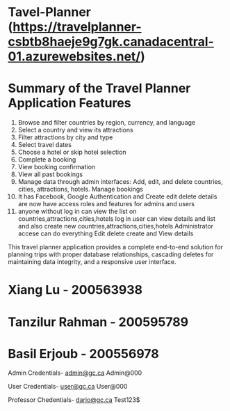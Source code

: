 # Tavel-Planner (https://travelplanner-csbtb8haeje9g7gk.canadacentral-01.azurewebsites.net/)
# Summary of the Travel Planner Application Features
1. Browse and filter countries by region, currency, and language
2. Select a country and view its attractions
3. Filter attractions by city and type
4. Select travel dates
5. Choose a hotel or skip hotel selection
6. Complete a booking
7. View booking confirmation
8. View all past bookings
9. Manage data through admin interfaces: Add, edit, and delete countries, cities, attractions, hotels. Manage bookings
10. It has Facebook, Google Authentication and Create edit delete details are now have access roles and features for admins and users
11. anyone without log in can view the list on countries,attractions,cities,hotels log in user can view details and list and also create new countries,attractions,cities,hotels Administrator accese can do everything Edit delete create and View details
   
This travel planner application provides a complete end-to-end solution for planning trips with proper database relationships, cascading deletes for maintaining data integrity, and a responsive user interface.

# Xiang Lu - 200563938
# Tanzilur Rahman - 200595789
# Basil Erjoub - 200556978


Admin Credentials-
admin@gc.ca
Admin@000

User Credentials-
user@gc.ca
User@000

Professor Chedentials-
dario@gc.ca
Test123$

